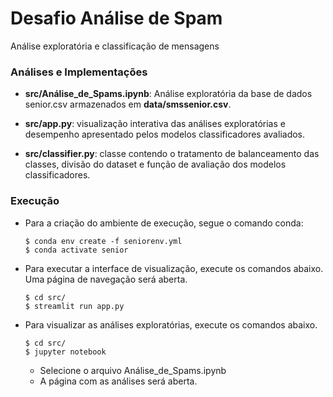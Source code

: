 # Desafio Análise de Spam

Análise exploratória e classificação de mensagens 

### Análises e Implementações

* __src/Análise_de_Spams.ipynb__: Análise exploratória da base de dados senior.csv armazenados em __data/smssenior.csv__.

* __src/app.py__: visualização interativa das análises exploratórias e desempenho apresentado pelos modelos classificadores avaliados.

* __src/classifier.py__: classe contendo o tratamento de balanceamento das classes, divisão do dataset e função de avaliação dos modelos classificadores.

### Execução

* Para a criação do ambiente de execução, segue o comando conda:

	```
	$ conda env create -f seniorenv.yml
	$ conda activate senior
	``` 

* Para executar a interface de visualização, execute os comandos abaixo. Uma página de navegação será aberta. 
	  
	 ```
	 $ cd src/
	 $ streamlit run app.py
	 ```

* Para visualizar as análises exploratórias, execute os comandos abaixo.
	
	```
	$ cd src/
	$ jupyter notebook
	```
	
	* Selecione o arquivo Análise_de_Spams.ipynb
	* A página com as análises será aberta.



